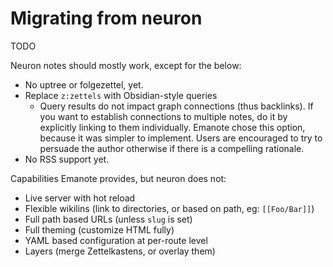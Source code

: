 # Migrating from neuron

TODO 

Neuron notes should mostly work, except for the below:

- No uptree or folgezettel, yet.
- Replace `z:zettels` with Obsidian-style queries
  - Query results do not impact graph connections (thus backlinks). If you want to establish connections to multiple notes, do it by explicitly linking to them individually. Emanote chose this option, because it was simpler to implement. Users are encouraged to try to persuade the author otherwise if there is a compelling rationale.
- No RSS support yet.

Capabilities Emanote provides, but neuron does not:

- Live server with hot reload
- Flexible wikilins (link to directories, or based on path, eg: `[[Foo/Bar]]`)
- Full path based URLs (unless `slug` is set)
- Full theming (customize HTML fully)
- YAML based configuration at per-route level
- Layers (merge Zettelkastens, or overlay them)
